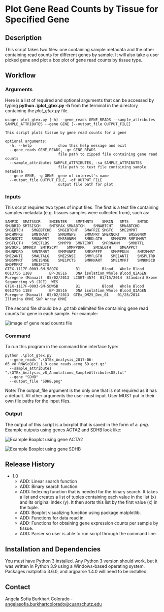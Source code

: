 # Plot Gene Read Counts by Tissue for Specified Gene 

## Description 

This script takes two files: one containing sample metadata and the other containing read counts for different genes by 
sample. It will also take a user picked gene and plot a box plot of gene read counts by tissue type.

## Workflow 

### Arguments 

Here is a list of required and optional arguments that can be accessed by typing **python .\plot_gtex.py -h** from the 
terminal in the directory containing the *plot_gtex.py* file.

```text
usage: plot_gtex.py [-h] --gene_reads GENE_READS --sample_attributes SAMPLE_ATTRIBUTES --gene GENE [--output_file OUTPUT_FILE]

This script plots tissue by gene read counts for a gene

optional arguments:
  -h, --help            show this help message and exit
  --gene_reads GENE_READS, -gr GENE_READS
                        file path to zipped file containing gene read counts
  --sample_attributes SAMPLE_ATTRIBUTES, -sa SAMPLE_ATTRIBUTES
                        file path to text file containing sample metadata
  --gene GENE, -g GENE  gene of interest's name
  --output_file OUTPUT_FILE, -of OUTPUT_FILE
                        output file path for plot
```

### Inputs 

This script requires two types of input files. The first is a text file containing samples metadata (e.g. tissues 
samples were collected from), such as: 

```text
SAMPID	SMATSSCR	SMCENTER	SMPTHNTS	SMRIN	SMTS	SMTSD	SMUBRID	SMTSISCH	SMTSPAX	SMNABTCH	SMNABTCHT	SMNABTCHD	SMGEBTCH	SMGEBTCHD	SMGEBTCHT	SMAFRZE	SMGTC	SME2MPRT	SMCHMPRS	SMNTRART	SMNUMGPS	SMMAPRT	SMEXNCRT	SM550NRM	SMGNSDTC	SMUNMPRT	SM350NRM	SMRDLGTH	SMMNCPB	SME1MMRT	SMSFLGTH	SMESTLBS	SMMPPD	SMNTERRT	SMRRNANM	SMRDTTL	SMVQCFL	SMMNCV	SMTRSCPT	SMMPPDPR	SMCGLGTH	SMGAPPCT	SMUNPDRD	SMNTRNRT	SMMPUNRT	SMEXPEFF	SMMPPDUN	SME2MMRT	SME2ANTI	SMALTALG	SME2SNSE	SMMFLGTH	SME1ANTI	SMSPLTRD	SMBSMMRT	SME1SNSE	SME1PCTS	SMRRNART	SME1MPRT	SMNUM5CD	SMDPMPRT	SME2PCTS
GTEX-1117F-0003-SM-58Q7G		B1			Blood	Whole Blood	0013756	1188		BP-38516	DNA isolation_Whole Blood_QIAGEN Puregene (Manual)	05/02/2013	LCSET-4574	01/15/2014	Standard Exome Sequencing v3 (ICE)	WES																																														
GTEX-1117F-0003-SM-5DWSB		B1			Blood	Whole Blood	0013756	1188		BP-38516	DNA isolation_Whole Blood_QIAGEN Puregene (Manual)	05/02/2013	GTEx_OM25_Dec_01	01/28/2014	Illumina OMNI SNP Array	OMNI																																														
```

The second file should be a *.gz* tab delimited file containing gene read counts for gene in each sample. For example: 

![image of gene read counts file](https://github.com/cu-swe4s-fall-2022/assignment-3-parallel-arrays-acolorado1/blob/7614a7d95ea6afc97f0f848bea42cf0303a08e79/gene_read_counts.png)

### Command 

To run this program in the command line interface type: 

```text
python .\plot_gtex.py 
  --gene_reads ".\GTEx_Analysis_2017-06-05_v8_RNASeQCv1.1.9_gene_reads.acmg_59.gct.gz" 
  --sample_attributes ".\GTEx_Analysis_v8_Annotations_SampleAttributesDS.txt" 
  --gene "SDHB" 
  --output_file "SDHB.png"
```

Note: The output_file argument is the only one that is not required as it has a default. All other arguments the user 
must input. User MUST put in their own file paths for the input files. 

### Output 

The output of this script is a boxplot that is saved in the form of a *.png*. Example outputs using genes ACTA2 and SDHB
look like: 

![Example Boxplot using gene ACTA2](https://github.com/cu-swe4s-fall-2022/assignment-3-parallel-arrays-acolorado1/blob/7614a7d95ea6afc97f0f848bea42cf0303a08e79/ACTA2.png)

![Example Boxplot using gene SDHB](https://github.com/cu-swe4s-fall-2022/assignment-3-parallel-arrays-acolorado1/blob/7614a7d95ea6afc97f0f848bea42cf0303a08e79/SDHB.png)

## Release History
+ 1.0 
  + ADD: Linear search function
  + ADD: Binary search function 
  + ADD: Indexing function that is needed for the binary search. It takes a list and creates a list of tuples containing each value in the list (x) and its original index (y). It then sorts this list by the first value (x) in the tuple.
  + ADD: Boxplot visualizing function using package matplotlib. 
  + ADD: Functions for data read in. 
  + ADD: Functions for obtaining gene expression counts per sample by tissue. 
  + ADD: Parser so user is able to run script through the command line. 

## Installation and Dependencies 

You must have Python 3 installed. Any Python 3 version should work, but it was written in Python 3.9 using a Windows-based 
operating system. Packages matplotlib 3.6.0, and argparse 1.4.0 will need to be installed. 

## Contact 

Angela Sofia Burkhart Colorado - angelasofia.burkhartcolorado@cuanschutz.edu



